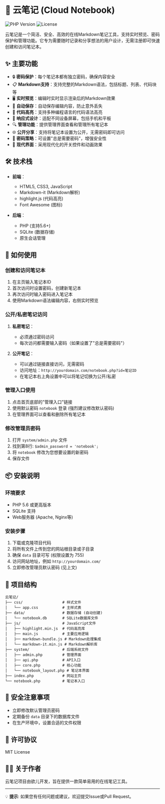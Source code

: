 # 📝 云笔记 (Cloud Notebook)

![PHP Version](https://img.shields.io/badge/PHP-5.6+-blue.svg)
![License](https://img.shields.io/badge/license-MIT-green.svg)

云笔记是一个简洁、安全、高效的在线Markdown笔记工具，支持实时预览、密码保护和管理功能。它专为需要随时记录和分享想法的用户设计，无需注册即可快速创建和访问笔记本。

## ✨ 主要功能

- 🔒 **密码保护**：每个笔记本都有独立密码，确保内容安全
- 📋 **Markdown支持**：支持完整的Markdown语法，包括标题、列表、代码块等
- 🖥️ **实时预览**：编辑时实时显示渲染后的Markdown效果
- 💾 **自动保存**：自动保存编辑内容，防止意外丢失
- 🌈 **代码高亮**：支持多种编程语言的代码语法高亮
- 📱 **响应式设计**：适配不同设备屏幕，包括手机和平板
- 🔍 **管理功能**：提供管理界面查看和管理所有笔记本
- 🌐 **公开分享**：支持将笔记本设置为公开，无需密码即可访问
- 🔐 **密码策略**：可设置"总是需要密码"，增强安全性
- 🎨 **现代界面**：采用现代化的开关控件和动画效果

## 🛠️ 技术栈

- **前端**：
  - HTML5, CSS3, JavaScript
  - Markdown-it (Markdown解析)
  - highlight.js (代码高亮)
  - Font Awesome (图标)

- **后端**：
  - PHP (支持5.6+)
  - SQLite (数据存储)
  - 原生会话管理

## 🚀 如何使用

### 创建和访问笔记本

1. 在主页输入笔记本ID
2. 首次访问时设置密码，创建新笔记本
3. 再次访问时输入密码进入笔记本
4. 使用Markdown语法编辑内容，右侧实时预览

### 公开/私密笔记访问

1. **私密笔记**：
   - 必须通过密码访问
   - 每次访问都需要输入密码（如果设置了"总是需要密码"）

2. **公开笔记**：
   - 可以通过链接直接访问，无需密码
   - 访问地址：`http://yourdomain.com/notebook.php?id=笔记ID`
   - 在笔记本右上角设置中可以将笔记切换为公开/私密

### 管理入口使用

1. 点击首页底部的"管理入口"链接
2. 使用默认密码 `notebook` 登录 (强烈建议修改默认密码)
3. 在管理界面可以查看和删除所有笔记本

### 修改管理员密码

1. 打开 `system/admin.php` 文件
2. 找到第8行: `$admin_password = 'notebook';`
3. 将 `notebook` 修改为您想要设置的新密码
4. 保存文件

## 📦 安装说明

### 环境要求

- PHP 5.6 或更高版本
- SQLite 支持
- Web服务器 (Apache, Nginx等)

### 安装步骤

1. 下载或克隆项目代码
2. 将所有文件上传到您的网站根目录或子目录
3. 确保 `data` 目录可写 (权限设置为 755)
4. 访问网站地址，例如 `http://yourdomain.com/`
5. 立即修改管理员默认密码 (见上文)

## 📁 项目结构

```
云笔记/
├── css/                  # 样式文件
│   └── app.css           # 主样式表
├── data/                 # 数据存储 (自动创建)
│   └── notebook.db       # SQLite数据库文件
├── js/                   # JavaScript文件
│   ├── highlight.min.js  # 代码高亮库
│   ├── main.js           # 主要应用逻辑
│   ├── markdown-bundle.js # Markdown处理集成
│   └── markdown-it.min.js # Markdown解析库
├── system/               # 后端系统文件
│   ├── admin.php         # 管理界面
│   ├── api.php           # API入口
│   ├── core.php          # 核心功能
│   └── notebook_layout.php # 笔记本界面
├── index.php             # 网站主页
└── notebook.php          # 笔记本入口
```

## 🔐 安全注意事项

- 立即修改默认管理员密码
- 定期备份 `data` 目录下的数据库文件
- 在生产环境中，设置合适的文件权限

## 📄 许可协议

MIT License

## 👨‍💻 关于作者

云笔记项目由欲儿开发，旨在提供一款简单易用的在线笔记工具。

---

💡 **提示**: 如果您有任何问题或建议，欢迎提交Issue或Pull Request。 
